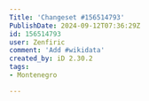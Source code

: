 ```yaml
---
Title: 'Changeset #156514793'
PublishDate: 2024-09-12T07:36:29Z
id: 156514793
user: Zenfiric
comment: 'Add #wikidata'
created_by: iD 2.30.2
tags:
- Montenegro

---
```

